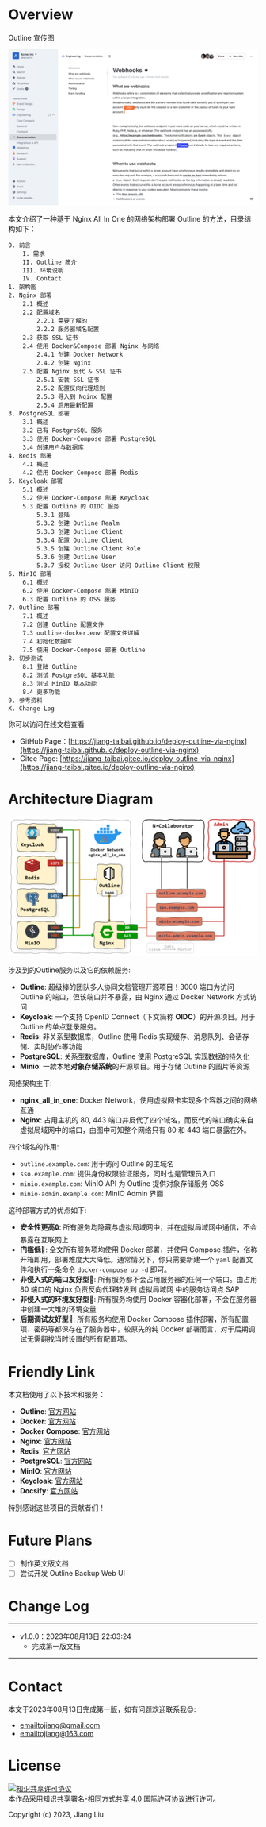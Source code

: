# Overview

Outline 宣传图

![0-outline-updated](docs/assets/0-outline-updated.png)

本文介绍了一种基于 Nginx All In One 的网络架构部署 Outline 的方法，目录结构如下：

```
0. 前言
    I. 需求
    II. Outline 简介
    III. 环境说明
    IV. Contact
1. 架构图
2. Nginx 部署
    2.1 概述
    2.2 配置域名
        2.2.1 需要了解的
        2.2.2 服务器域名配置
    2.3 获取 SSL 证书
    2.4 使用 Docker&Compose 部署 Nginx 与网络
        2.4.1 创建 Docker Network
        2.4.2 创建 Nginx
    2.5 配置 Nginx 反代 & SSL 证书
        2.5.1 安装 SSL 证书
        2.5.2 配置反向代理规则
        2.5.3 导入到 Nginx 配置
        2.5.4 启用最新配置
3. PostgreSQL 部署
    3.1 概述
    3.2 已有 PostgreSQL 服务
    3.3 使用 Docker-Compose 部署 PostgreSQL
    3.4 创建用户与数据库
4. Redis 部署
    4.1 概述
    4.2 使用 Docker-Compose 部署 Redis
5. Keycloak 部署
    5.1 概述
    5.2 使用 Docker-Compose 部署 Keycloak
    5.3 配置 Outline 的 OIDC 服务
        5.3.1 登陆
        5.3.2 创建 Outline Realm
        5.3.3 创建 Outline Client
        5.3.4 配置 Outline Client
        5.3.5 创建 Outline Client Role
        5.3.6 创建 Outline User
        5.3.7 授权 Outline User 访问 Outline Client 权限
6. MinIO 部署
    6.1 概述
    6.2 使用 Docker-Compose 部署 MinIO
    6.3 配置 Outline 的 OSS 服务
7. Outline 部署
    7.1 概述
    7.2 创建 Outline 配置文件
    7.3 outline-docker.env 配置文件详解
    7.4 初始化数据库
    7.5 使用 Docker-Compose 部署 Outline
8. 初步测试
    8.1 登陆 Outline
    8.2 测试 PostgreSQL 基本功能
    8.3 测试 MinIO 基本功能
    8.4 更多功能
9. 参考资料
X. Change Log
```

你可以访问在线文档查看

- GitHub Page：[https://jiang-taibai.github.io/deploy-outline-via-nginx](https://jiang-taibai.github.io/deploy-outline-via-nginx)
- Gitee Page: [https://jiang-taibai.gitee.io/deploy-outline-via-nginx](https://jiang-taibai.gitee.io/deploy-outline-via-nginx)

# Architecture Diagram

![Outline 架构图](docs/assets/1-architecture-diagram-v4.png)

涉及到的Outline服务以及它的依赖服务:

- **Outline**: 超级棒的团队多人协同文档管理开源项目！3000 端口为访问 Outline 的端口，但该端口并不暴露，由 Nginx 通过 Docker Network 方式访问
- **Keycloak**: 一个支持 OpenID Connect（下文简称 **OIDC**）的开源项目。用于 Outline 的单点登录服务。
- **Redis**: 非关系型数据库，Outline 使用 Redis 实现缓存、消息队列、会话存储、实时协作等功能
- **PostgreSQL**: 关系型数据库，Outline 使用 PostgreSQL 实现数据的持久化
- **Minio**: 一款本地**对象存储系统**的开源项目。用于存储 Outline 的图片等资源

网络架构主干:

- **nginx_all_in_one**: Docker Network，使用虚拟网卡实现多个容器之间的网络互通
- **Nginx**: 占用主机的 80, 443 端口并反代了四个域名，而反代的端口确实来自虚拟局域网中的端口，由图中可知整个网络只有 80 和 443 端口暴露在外。

四个域名的作用:

- `outline.example.com`: 用于访问 Outline 的主域名
- `sso.example.com`: 提供身份权限验证服务，同时也是管理员入口
- `minio.example.com`: MinIO API 为 Outline 提供对象存储服务 OSS
- `minio-admin.example.com`: MinIO Admin 界面

这种部署方式的优点如下:

- **安全性更高**🔒: 所有服务均隐藏与虚拟局域网中，并在虚拟局域网中通信，不会暴露在互联网上
- **门槛低**🎁: 全文所有服务项均使用 Docker 部署，并使用 Compose 插件，俗称开箱即用，部署难度大大降低。通常情况下，你只需要新建一个 `yaml` 配置文件和执行一条命令 `docker-compose up -d` 即可。
- **非侵入式的端口友好型**🚪: 所有服务都不会占用服务器的任何一个端口。由占用 80 端口的 Nginx 负责反向代理转发到 虚拟局域网 中的服务访问点 SAP
- **非侵入式的环境友好型**🐳: 所有服务均使用 Docker 容器化部署，不会在服务器中创建一大堆的环境变量
- **后期调试友好型**🔧: 所有服务均使用 Docker Compose 插件部署，所有配置项、密码等都保存在了服务器中，较原先的纯 Docker 部署而言，对于后期调试无需翻找当时设置的所有配置项。

# Friendly Link

本文档使用了以下技术和服务：

- **Outline**: [官方网站](https://www.getoutline.com/)
- **Docker**: [官方网站](https://www.docker.com/)
- **Docker Compose**: [官方网站](https://docs.docker.com/compose/)
- **Nginx**: [官方网站](https://nginx.org/)
- **Redis**: [官方网站](https://redis.io/)
- **PostgreSQL**: [官方网站](https://www.postgresql.org/)
- **MinIO**: [官方网站](https://min.io/)
- **Keycloak**: [官方网站](https://www.keycloak.org/)
- **Docsify**: [官方网站](https://docsify.js.org/#/)

特别感谢这些项目的贡献者们！

# Future Plans

- [ ] 制作英文版文档
- [ ] 尝试开发 Outline Backup Web UI

# Change Log

---

- v1.0.0：2023年08月13日 22:03:24
    - 完成第一版文档

---

# Contact

本文于2023年08月13日完成第一版，如有问题欢迎联系我😊:

- emailtojiang@gmail.com
- emailtojiang@163.com

# License

<a rel="license" href="http://creativecommons.org/licenses/by-sa/4.0/"><img alt="知识共享许可协议" style="border-width:0" src="https://i.creativecommons.org/l/by-sa/4.0/88x31.png" /></a><br />本作品采用<a rel="license" href="http://creativecommons.org/licenses/by-sa/4.0/">知识共享署名-相同方式共享 4.0 国际许可协议</a>进行许可。

Copyright (c) 2023, Jiang Liu
